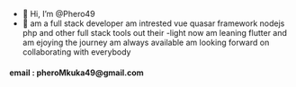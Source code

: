 - 👋 Hi, I’m @Phero49
- 👀 am a full stack developer am intrested vue quasar framework nodejs php and other full stack tools out their
-light now am leaning flutter and am ejoying the journey 
am always available am looking forward on collaborating with everybody
<h4 > email : pheroMkuka49@gmail.com</h4>


<!---
Phero49/Phero49 is a ✨ special ✨ repository because its `README.md` (this file) appears on your GitHub profile.
You can click the Preview link to take a look at your changes.
--->
